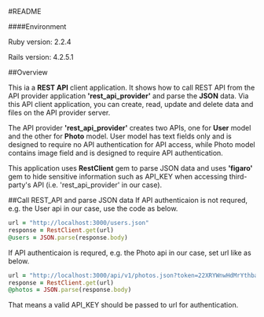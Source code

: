 #README

####Environment

Ruby version: 2.2.4

Rails version: 4.2.5.1


##Overview

This ia a <b>REST API</b> client application. It shows how to call REST API from the API provider application <b>'rest_api_provider'</b> and parse the <b>JSON</b> data. 
Via this API client application, you can create, read, update and delete data and files on the API provider server.  

The API provider <b>'rest_api_provider'</b> creates two APIs, one for <b>User</b> model and the other for <b>Photo</b> model. 
User model has text fields only and is designed to require no API authentication for API access, 
while Photo model contains image field and is designed to require API authentication.

This application uses <b>RestClient</b> gem to parse JSON data and uses <b>'figaro'</b> gem to hide sensitive information 
such as API_KEY when accessing third-party's API (i.e. 'rest_api_provider' in our case).


##Call REST_API and parse JSON data
If API authenticaion is not requred, e.g. the User api in our case, use the code as below.

```ruby
url = "http://localhost:3000/users.json"
response = RestClient.get(url)
@users = JSON.parse(response.body)
```

If API authenticaion is requred, e.g. the Photo api in our case,  set url like as below.

```ruby
url = "http://localhost:3000/api/v1/photos.json?token=22XRYWnwHdMrYthba1PbtAtt"
response = RestClient.get(url)
@photos = JSON.parse(response.body)
```

That means a valid API_KEY should be passed to url for authentication. 



